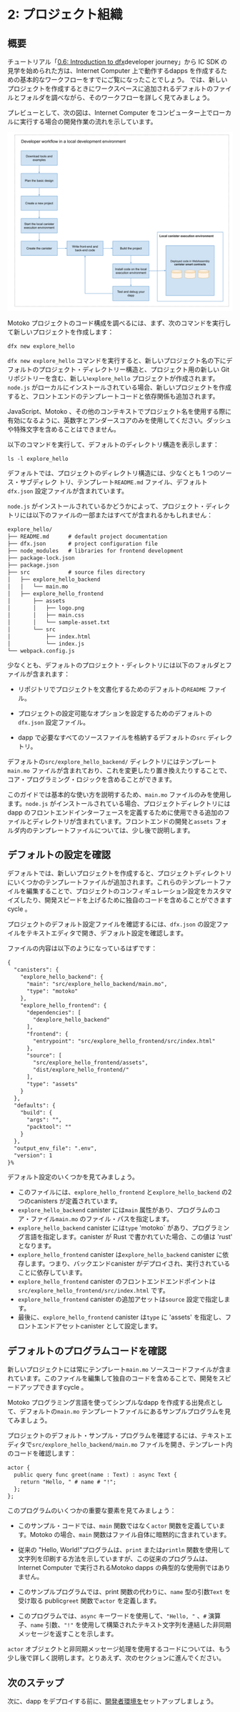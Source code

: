 # 2: プロジェクト組織

## 概要

チュートリアル「[0.6: Introduction to dfx](/docs/tutorials/developer-journey/level-0/06-intro-dfx.md)developer journey」から IC SDK の見学を始められた方は、Internet Computer 上で動作するdapps を作成するための基本的なワークフローをすでにご覧になったことでしょう。 では、新しいプロジェクトを作成するときにワークスペースに追加されるデフォルトのファイルとフォルダを調べながら、そのワークフローを詳しく見てみましょう。

プレビューとして、次の図は、Internet Computer をコンピューター上でローカルに実行する場合の開発作業の流れを示しています。

![Development work flow](_attachments/dev-workflow-explore.svg)

Motoko プロジェクトのコード構成を調べるには、まず、次のコマンドを実行して新しいプロジェクトを作成します：

    dfx new explore_hello

`dfx new explore_hello` コマンドを実行すると、新しいプロジェクト名の下にデフォルトのプロジェクト・ディレクトリー構造と、プロジェクト用の新しい Git リポジトリーを含む、新しい`explore_hello` プロジェクトが作成されます。`node.js` がローカルにインストールされている場合、新しいプロジェクトを作成すると、フロントエンドのテンプレートコードと依存関係も追加されます。

JavaScript、Motoko 、その他のコンテキストでプロジェクト名を使用する際に有効になるように、英数字とアンダースコアのみを使用してください。ダッシュや特殊文字を含めることはできません。

以下のコマンドを実行して、デフォルトのディレクトリ構造を表示します：

    ls -l explore_hello

デフォルトでは、プロジェクトのディレクトリ構造には、少なくとも 1 つのソース・サブディレク トリ、テンプレート`README.md` ファイル、デフォルト`dfx.json` 設定ファイルが含まれています。

`node.js` がインストールされているかどうかによって、プロジェクト・ディレクトリには以下のファイルの一部またはすべてが含まれるかもしれません：

    explore_hello/
    ├── README.md      # default project documentation
    ├── dfx.json       # project configuration file
    ├── node_modules   # libraries for frontend development
    ├── package-lock.json
    ├── package.json
    ├── src            # source files directory
    │   ├── explore_hello_backend
    │   │   └── main.mo
    │   ├── explore_hello_frontend
    │       ├── assets
    │       │   ├── logo.png
    │       │   ├── main.css
    │       │   └── sample-asset.txt
    │       └── src
    │           ├── index.html
    │           └── index.js
    └── webpack.config.js

少なくとも、デフォルトのプロジェクト・ディレクトリには以下のフォルダとファイルが含まれます：

- リポジトリでプロジェクトを文書化するためのデフォルトの`README` ファイル。

- プロジェクトの設定可能なオプションを設定するためのデフォルトの`dfx.json` 設定ファイル。

- dapp で必要なすべてのソースファイルを格納するデフォルトの`src` ディレクトリ。

デフォルトの`src/explore_hello_backend/` ディレクトリにはテンプレート`main.mo` ファイルが含まれており、これを変更したり置き換えたりすることで、コア・プログラミング・ロジックを含めることができます。

このガイドでは基本的な使い方を説明するため、`main.mo` ファイルのみを使用します。`node.js` がインストールされている場合、プロジェクトディレクトリにはdapp のフロントエンドインターフェースを定義するために使用できる追加のファイルとディレクトリが含まれています。フロントエンドの開発と`assets` フォルダ内のテンプレートファイルについては、少し後で説明します。

## デフォルトの設定を確認

デフォルトでは、新しいプロジェクトを作成すると、プロジェクトディレクトリにいくつかのテンプレートファイルが追加されます。これらのテンプレートファイルを編集することで、プロジェクトのコンフィギュレーション設定をカスタマイズしたり、開発スピードを上げるために独自のコードを含めることができますcycle 。

プロジェクトのデフォルト設定ファイルを確認するには、`dfx.json` の設定ファイルをテキストエディタで開き、デフォルト設定を確認します。

ファイルの内容は以下のようになっているはずです：

```
{
  "canisters": {
    "explore_hello_backend": {
      "main": "src/explore_hello_backend/main.mo",
      "type": "motoko"
    },
    "explore_hello_frontend": {
      "dependencies": [
        "dexplore_hello_backend"
      ],
      "frontend": {
        "entrypoint": "src/explore_hello_frontend/src/index.html"
      },
      "source": [
        "src/explore_hello_frontend/assets",
        "dist/explore_hello_frontend/"
      ],
      "type": "assets"
    }
  },
  "defaults": {
    "build": {
      "args": "",
      "packtool": ""
    }
  },
  "output_env_file": ".env",
  "version": 1
}%        
```

デフォルト設定のいくつかを見てみましょう。

- このファイルには、`explore_hello_frontend` と`explore_hello_backend` の2つのcanisters が定義されています。
- `explore_hello_backend` canister には`main` 属性があり、プログラムのコア・ファイル`main.mo` のファイル・パスを指定します。
- `explore_hello_backend` canister には`type` 'motoko\` があり、プログラミング言語を指定します。canister が Rust で書かれていた場合、この値は 'rust' となります。
- `explore_hello_frontend` canister は`explore_hello_backend` canister に依存します。つまり、バックエンドcanister がデプロイされ、実行されていることに依存しています。
- `explore_hello_frontend` canister のフロントエンドエンドポイントは`src/explore_hello_frontend/src/index.html` です。
- `explore_hello_frontend` canister の追加アセットは`source` 設定で指定します。
- 最後に、`explore_hello_frontend` canister は`type` に 'assets' を指定し、フロントエンドアセットcanister として設定します。

## デフォルトのプログラムコードを確認

新しいプロジェクトには常にテンプレート`main.mo` ソースコードファイルが含まれています。このファイルを編集して独自のコードを含めることで、開発をスピードアップできますcycle 。

Motoko プログラミング言語を使ってシンプルなdapp を作成する出発点として、デフォルトの`main.mo` テンプレートファイルにあるサンプルプログラムを見てみましょう。

プロジェクトのデフォルト・サンプル・プログラムを確認するには、テキストエディタで`src/explore_hello_backend/main.mo` ファイルを開き、テンプレート内のコードを確認します：

    actor {
      public query func greet(name : Text) : async Text {
        return "Hello, " # name # "!";
      };
    };

このプログラムのいくつかの重要な要素を見てみましょう：

- このサンプル・コードでは、`main` 関数ではなく`actor` 関数を定義しています。Motoko の場合、`main` 関数はファイル自体に暗黙的に含まれています。

- 従来の "Hello, World\!"プログラムは、`print` または`println` 関数を使用して文字列を印刷する方法を示していますが、この従来のプログラムは、Internet Computer で実行されるMotoko dapps の典型的な使用例ではありません。

- このサンプルプログラムでは、print 関数の代わりに、`name` 型の引数`Text` を受け取る public`greet` 関数で`actor` を定義します。

- このプログラムでは、`async` キーワードを使用して、`"Hello, "` 、`#` 演算子、`name` 引数、`"!"` を使用して構築されたテキスト文字列を連結した非同期メッセージを返すことを示します。

`actor` オブジェクトと非同期メッセージ処理を使用するコードについては、もう少し後で詳しく説明します。とりあえず、次のセクションに進んでください。

## 次のステップ

次に、dapp をデプロイする前に、[開発者環境を](./dev-env.md)セットアップしましょう。

<!---
# 2: Project organization

## Overview
If you started your tour of the IC SDK with the [0.6: Introduction to dfx](/docs/tutorials/developer-journey/level-0/06-intro-dfx.md) developer journey tutorial, you have already seen the basic work flow for creating dapps that run on the Internet Computer. Now, let’s take a closer look at that work flow by exploring the default files and folders that are added to your workspace when you create a new project.

As a preview, the following diagram illustrates the development work flow when running the Internet Computer locally on you computer.

![Development work flow](_attachments/dev-workflow-explore.svg)

To explore the code organization of a Motoko project, start by creating a new project by running the following command:

```
dfx new explore_hello
```

The `dfx new explore_hello` command creates a new `explore_hello` project, including a default project directory structure under the new project name and a new Git repository for your project. If you have `node.js` installed locally, creating a new project also adds some template frontend code and dependencies.

To ensure that project names are valid when used in JavaScript, Motoko, and other contexts, you should only use alphanumeric characters and underscores. You cannot include dashes or any special characters.

View the default directory structure by running the following command:

```
ls -l explore_hello
```

By default, the project directory structure includes at least one source subdirectory, a template `README.md` file, and a default `dfx.json` configuration file.

Depending on whether you have `node.js` installed, your project directory might include some or all of the following files:

```
explore_hello/
├── README.md      # default project documentation
├── dfx.json       # project configuration file
├── node_modules   # libraries for frontend development
├── package-lock.json
├── package.json
├── src            # source files directory
│   ├── explore_hello_backend
│   │   └── main.mo
│   ├── explore_hello_frontend
│       ├── assets
│       │   ├── logo.png
│       │   ├── main.css
│       │   └── sample-asset.txt
│       └── src
│           ├── index.html
│           └── index.js
└── webpack.config.js
```

At a minimum, the default project directory includes the following folders and files:

-   A default `README` file for documenting your project in the repository.

-   A default `dfx.json` configuration file to set configurable options for your project.

-   A default `src` directory for all of the source files required by your dapp.

The default `src/explore_hello_backend/` directory includes a template `main.mo` file that you can modify or replace to include your core programming logic.

Because this guide focuses on the basics of getting started, you are only going to use the `main.mo` file. If you have `node.js` installed, your project directory includes additional files and directories that you can use to define the frontend interface for your dapp. Frontend development and the template files in the `assets` folder are discussed a little later.

## Review the default configuration

By default, creating a new project adds some template files to your project directory. You can edit these template files to customize the configuration settings for your project and to include your own code to speed up the development cycle.

To review the default configuration file for your project, open the `dfx.json` configuration file in a text editor to review the default settings.

The contents of the file should resemble the following:

```
{
  "canisters": {
    "explore_hello_backend": {
      "main": "src/explore_hello_backend/main.mo",
      "type": "motoko"
    },
    "explore_hello_frontend": {
      "dependencies": [
        "dexplore_hello_backend"
      ],
      "frontend": {
        "entrypoint": "src/explore_hello_frontend/src/index.html"
      },
      "source": [
        "src/explore_hello_frontend/assets",
        "dist/explore_hello_frontend/"
      ],
      "type": "assets"
    }
  },
  "defaults": {
    "build": {
      "args": "",
      "packtool": ""
    }
  },
  "output_env_file": ".env",
  "version": 1
}%        
```


Let’s take a look at a few of the default settings.

- There are two canisters defined in this file; `explore_hello_frontend` and `explore_hello_backend`. 
- The `explore_hello_backend` canister has a `main` attribute which specifics the file path of the program's core file, `main.mo`.
- The `explore_hello_backend` canister has a `type` of 'motoko`, which specifies the programming language. If the canister was written in Rust, this value would read 'rust'. 
- The `explore_hello_frontend` canister has a dependency of the `explore_hello_backend` canister, meaning it relies on the backend canister to be deployed and running for it to be deployed and ran. 
- The `explore_hello_frontend` canister has a frontend endpoint of `src/explore_hello_frontend/src/index.html`, which specifies the primary frontend asset. 
- Additional assets for the `explore_hello_frontend` canister are specified in the `source` configuration. 
- Lastly, the `explore_hello_frontend` canister has a `type` of 'assets', configuring it as a frontend asset canister. 

## Review the default program code

New projects always include a template `main.mo` source code file. You can edit this file to include your own code to speed up the development cycle.

Let’s take a look at the sample program in the default `main.mo` template file as a starting point for creating simple dapp using the Motoko programming language.

To review the default sample program for your project, open the `src/explore_hello_backend/main.mo` file in a text editor and review the code in the template:

```
actor {
  public query func greet(name : Text) : async Text {
    return "Hello, " # name # "!";
  };
};
```

Let’s take a look at a few key elements of this program:

-   You might notice that this sample code defines an `actor` instead of a `main` function, which some programming languages require. For Motoko, the `main` function is implicit in the file itself.

-   Although the traditional "Hello, World!" program illustrates how you can print a string using a `print` or `println` function, that traditional program would not represent a typical use case for Motoko dapps that run on the Internet Computer.

-   Instead of a print function, this sample program defines an `actor` with a public `greet` function that takes a `name` argument with a type of `Text`.

-   The program then uses the `async` keyword to indicate that the program returns an asynchronous message consisting of a concatenated text string constructed using `"Hello, "`, the `#` operator, the `name` argument, and `"!"`.

We’ll explore code that uses `actor` objects and asynchronous message handling more a little later. For now, you can continue to the next section.

## Next steps

Next, let's set up our [developer environment](./dev-env.md) before deploying the dapp. 

-->
